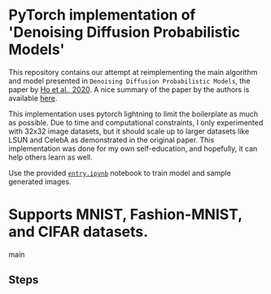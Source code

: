 # PyTorch implementation of 'Denoising Diffusion Probabilistic Models'

This repository contains our attempt at reimplementing the main algorithm and model presented in `Denoising Diffusion Probabilistic Models`, the paper by [Ho et al., 2020](https://arxiv.org/abs/2006.11239). A nice summary of the paper by the authors is available [here](https://hojonathanho.github.io/diffusion/). 

This implementation uses pytorch lightning to limit the boilerplate as much as possible. Due to time and computational constraints, I only experimented with 32x32 image datasets, but it should scale up to larger datasets like LSUN and CelebA as demonstrated in the original paper. This implementation was done for my own self-education, and hopefully, it can help others learn as well.

Use the provided [`entry.ipynb`](./entry.ipynb) notebook to train model and sample generated images. 

Supports MNIST, Fashion-MNIST, and CIFAR datasets.
=======
main

## Steps

